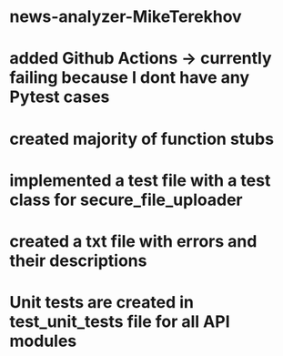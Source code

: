 # news-analyzer-MikeTerekhov
# added Github Actions -> currently failing because I dont have any Pytest cases
# created majority of function stubs
# implemented a test file with a test class for secure_file_uploader
# created a txt file with errors and their descriptions 
# Unit tests are created in test_unit_tests file for all API modules
